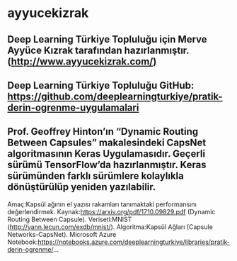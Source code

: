 # ayyucekizrak
Deep Learning Türkiye Topluluğu için Merve Ayyüce Kızrak tarafından hazırlanmıştır. (http://www.ayyucekizrak.com/)
---
Deep Learning Türkiye Topluluğu GitHub: https://github.com/deeplearningturkiye/pratik-derin-ogrenme-uygulamalari
---
Prof. Geoffrey Hinton’ın “Dynamic Routing Between Capsules” makalesindeki CapsNet algoritmasının Keras Uygulamasıdır.
Geçerli sürümü TensorFlow’da hazırlanmıştır. Keras sürümünden farklı sürümlere kolaylıkla dönüştürülüp yeniden yazılabilir.
---
Amaç:Kapsül ağının el yazısı rakamları tanımaktaki performansını değerlendirmek.
Kaynak:https://arxiv.org/pdf/1710.09829.pdf (Dynamic Routing Between Capsule).
Veriseti:MNIST (http://yann.lecun.com/exdb/mnist/).
Algoritma:Kapsül Ağları (Capsule Networks-CapsNet).
Microsoft Azure Notebook:https://notebooks.azure.com/deeplearningturkiye/libraries/pratik-derin-ogrenme/...

